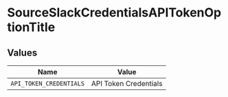 # SourceSlackCredentialsAPITokenOptionTitle


## Values

| Name                    | Value                   |
| ----------------------- | ----------------------- |
| `API_TOKEN_CREDENTIALS` | API Token Credentials   |